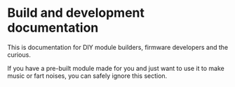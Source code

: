 # Build and development documentation

This is documentation for DIY module builders, firmware developers and the curious. 

If you have a pre-built module made for you and just want to use it to make music or fart noises, you can safely ignore this section.